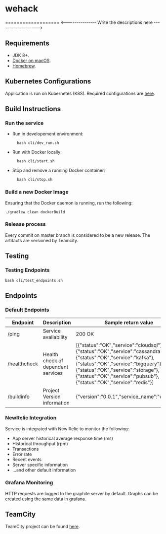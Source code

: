 # wehack
===================
<--------------- Write the descriptions here ------------------->

## Requirements

- JDK 8+.
- [Docker on macOS](https://docs.docker.com/docker-for-mac/install/). 
- [Homebrew](http://brew.sh/).

## Kubernetes Configurations

Application is run on Kubernetes (K8S). Required configurations are [here](https://bitbucket.devops.wepay-inc.com/projects/DEVTOOLS/repos/service-configs/browse/wehack).

## Build Instructions

### Run the service

* Run in developement environment:

        bash cli/dev_run.sh

* Run with Docker locally:

        bash cli/start.sh

* Stop and remove a running Docker container:

        bash cli/stop.sh

### Build a new Docker Image

Ensuring that the Docker daemon is running, run the following:

	./gradlew clean dockerBuild
	
### Release process

Every commit on master branch is considered to be a new release. The artifacts are versioned by Teamcity.
     
## Testing

### Testing Endpoints

    bash cli/test_endpoints.sh

## Endpoints

### Default Endpoints

|Endpoint | Description| Sample return value|
|---------|------------|--------------------|
| /ping |Service availability | 200 OK |
| /healthcheck |Health check of dependent services | [{"status":"OK","service":"cloudsql"},{"status":"OK","service":"cassandra"},{"status":"OK","service":"kafka"},{"status":"OK","service":"bigquery"},{"status":"OK","service":"storage"},{"status":"OK","service":"pubsub"},{"status":"OK","service":"redis"}]   |
| /buildinfo | Project Version information | {"version":"0.0.1","service_name":"wehack"} |


### NewRelic Integration

Service is integrated with New Relic to monitor the following:

* App server historical average response time (ms)
* Historical throughput (rpm)
* Transactions
* Error rate
* Recent events
* Server specific information
* …and other default information

### Grafana Monitoring

HTTP requests are logged to the graphite server by default. Graphs can be created using the same data in grafana.
 
## TeamCity

TeamCity project can be found [here](<update project url>).



